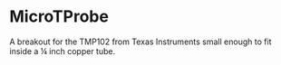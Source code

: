 MicroTProbe
===========

A breakout for the TMP102 from Texas Instruments small enough to fit inside a ¼ inch copper tube.
